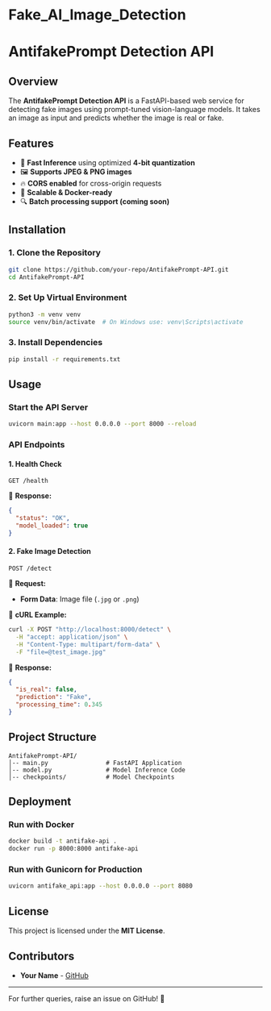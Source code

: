 # Fake_AI_Image_Detection

# AntifakePrompt Detection API

## Overview
The **AntifakePrompt Detection API** is a FastAPI-based web service for detecting fake images using prompt-tuned vision-language models. It takes an image as input and predicts whether the image is real or fake.

## Features
- 🚀 **Fast Inference** using optimized **4-bit quantization**
- 🖼️ **Supports JPEG & PNG images**
- 🔥 **CORS enabled** for cross-origin requests
- 🏧 **Scalable & Docker-ready**
- 🔍 **Batch processing support (coming soon)**

## Installation

### 1. Clone the Repository
```bash
git clone https://github.com/your-repo/AntifakePrompt-API.git
cd AntifakePrompt-API
```

### 2. Set Up Virtual Environment
```bash
python3 -m venv venv
source venv/bin/activate  # On Windows use: venv\Scripts\activate
```

### 3. Install Dependencies
```bash
pip install -r requirements.txt
```

## Usage

### Start the API Server
```bash
uvicorn main:app --host 0.0.0.0 --port 8000 --reload
```

### API Endpoints

#### **1. Health Check**
```http
GET /health
```
📌 **Response:**
```json
{
  "status": "OK",
  "model_loaded": true
}
```

#### **2. Fake Image Detection**
```http
POST /detect
```
📌 **Request:**
- **Form Data**: Image file (`.jpg` or `.png`)

📌 **cURL Example:**
```bash
curl -X POST "http://localhost:8000/detect" \
  -H "accept: application/json" \
  -H "Content-Type: multipart/form-data" \
  -F "file=@test_image.jpg"
```

📌 **Response:**
```json
{
  "is_real": false,
  "prediction": "Fake",
  "processing_time": 0.345
}
```

## Project Structure
```
AntifakePrompt-API/
│-- main.py                # FastAPI Application
│-- model.py               # Model Inference Code
│-- checkpoints/           # Model Checkpoints
```

## Deployment

### Run with Docker
```bash
docker build -t antifake-api .
docker run -p 8000:8000 antifake-api
```

### Run with Gunicorn for Production
```bash
uvicorn antifake_api:app --host 0.0.0.0 --port 8080
```

## License
This project is licensed under the **MIT License**.

## Contributors
- **Your Name** - [GitHub](https://github.com/your-profile)

---

For further queries, raise an issue on GitHub! 🚀

